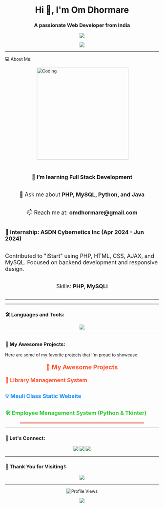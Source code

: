 <!-- Om Dhormare - GitHub Profile -->

<h1 align="center">Hi 👋, I'm Om Dhormare</h1>
<h3 align="center">A passionate Web Developer from India</h3>


<p align="center">
  <img src="https://readme-typing-svg.herokuapp.com?color=F7B93E&lines=PHP+%7C+Python+%7C+Java+Developer+C++++;Passionate+about+Java+Developer;Always+Learning+New+Technologies...&center=true&width=500&height=50">
</p>

<p align="center">
  <img src="https://readme-typing-svg.herokuapp.com?color=F7B93E&lines=Code+Is+My+Passion;Innovation+Through+Code;Building+The+Future+With+Programming...&center=true&width=500&height=50">
</p>



---

💻 About Me:
<div style="display: flex; align-items: center; justify-content: center; flex-direction: column;">
  <!-- Top line below 'About Me' -->
 

  <!-- Coding Image -->
  <img align="right" width="300" height="300" alt="Coding" src="https://media.licdn.com/dms/image/v2/D5612AQGOmwfIE5mlWA/article-cover_image-shrink_720_1280/article-cover_image-shrink_720_1280/0/1674617947228?e=1740009600&v=beta&t=p4pUNU0mac0DZUH49YUYqybW7crGmcBJ-kXFmFKwFwU" />

  <!-- Bottom line below image -->
  <hr>

  <!-- Text Content -->
  <p style="font-size: 18px; font-weight: bold;">🌱 I’m learning <strong>Full Stack Development</strong></p>
  <p style="font-size: 18px;">💬 Ask me about <strong>PHP, MySQL, Python, and Java</strong></p>
  <p style="font-size: 18px;">📫 Reach me at: <strong>omdhormare@gmail.com</strong></p>

  <!-- Internship Description with emoji -->
  <p style="font-size: 18px; font-weight: bold;">🚀 Internship: ASDN Cybernetics Inc (Apr 2024 - Jun 2024)</p>
  <p style="font-size: 18px;">Contributed to "iStart" using PHP, HTML, CSS, AJAX, and MySQL.
                              Focused on backend development and responsive design.</p>
  <p style="font-size: 18px;">Skills: <strong>PHP, MySQLi</strong></p>

</div>


<hr> <!-- Bottom line -->


---

### 🛠️ Languages and Tools:
<p align="center">
  <img src="https://skillicons.dev/icons?i=php,mysql,python,java,html,css,js,git,github" />
</p>

---

### 🌟 My Awesome Projects:
Here are some of my favorite projects that I'm proud to showcase:

<p align="center" style="font-size: 20px; font-weight: bold; color: #FF5733;">🌟 My Awesome Projects</p>
<p align="center" style="font-size: 16px; color: #333;">

  <span style="font-size: 18px; color: #FF5733; font-weight: bold;">📝 <a href="http://librarymanagementsystem123.infinityfreeapp.com" style="color: #FF5733; text-decoration: none; font-size: 18px;">Library Management System</a></span><br><br>
  
  <span style="font-size: 18px; color: #1E90FF; font-weight: bold;">💡 <a href="http://mauliclass.wuaze.com" style="color: #1E90FF; text-decoration: none; font-size: 18px;">Mauli Class Static Website</a></span><br><br>
  
  <span style="font-size: 18px; color: #32CD32; font-weight: bold;">🛠️ <a href="https://github.com/omdhormare/employee-management-system" style="color: #32CD32; text-decoration: none; font-size: 18px;">Employee Management System (Python & Tkinter)</a></span>
</p>

<div align="center">
  <hr style="width: 80%; border: 1px solid #FF5733;">
</div>

---

### 🤝 Let's Connect:
<p align="center">
  <a href="https://github.com/omdhormare"><img src="https://img.shields.io/badge/GitHub-333?style=for-the-badge&logo=github&logoColor=white"></a>
  <a href="https://linkedin.com/in/omdhormare"><img src="https://img.shields.io/badge/LinkedIn-0077B5?style=for-the-badge&logo=linkedin&logoColor=white"></a>
  <a href="mailto:omdhormare@gmail.com"><img src="https://img.shields.io/badge/Email-D14836?style=for-the-badge&logo=gmail&logoColor=white"></a>
</p>

---

### 🚀 **Thank You for Visiting!**:
<p align="center">
  <img src="https://readme-typing-svg.herokuapp.com?color=FF5733&lines=Thank+You+for+Visiting!;Happy+Coding!+🚀;Let's+Connect+and+Grow+Together!" />
</p>

---

<p align="center">
  <img src="https://komarev.com/ghpvc/?username=omdhormare&style=for-the-badge" alt="Profile Views" />
</p>

<p align="center">
  <img src="https://img.shields.io/static/v1?label=Code+with+Om&message=Keep+Learning!&color=blueviolet&style=for-the-badge" />
</p>
